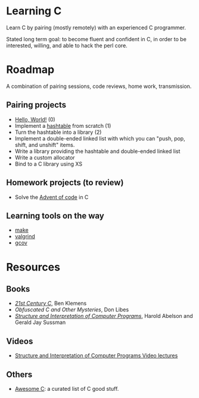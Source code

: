 # Learning C

Learn C by pairing (mostly remotely) with an experienced C programmer.

Stated long term goal: to become fluent and confident in C, in order to
be interested, willing, and able to hack the perl core.

# Roadmap

A combination of pairing sessions, code reviews, home work, transmission.

## Pairing projects

* [Hello, World!](00-hello/) (0)
* Implement a [hashtable](01-hashtable/) from scratch (1)
* Turn the hashtable into a library (2)
* Implement a double-ended linked list with which you can "push, pop,
  shift, and unshift" items.
* Write a library providing the hashtable and double-ended linked list
* Write a custom allocator
* Bind to a C library using XS

## Homework projects (to review)

* Solve the [Advent of code](https://adventofcode.com/) in C

## Learning tools on the way

* [make](https://www.gnu.org/software/make/manual/make.html)
* [valgrind](http://valgrind.org/docs/manual/manual.html)
* [gcov](https://gcc.gnu.org/onlinedocs/gcc/Gcov.html)

# Resources

## Books

* *[21st Century C](https://learning.oreilly.com/library/view/21st-century-c/9781491904428/)*, Ben Klemens
* *Obfuscated C and Other Mysteries*, Don Libes
* *[Structure and Interpretation of Computer Programs](https://mitpress.mit.edu/sites/default/files/sicp/index.html)*, Harold Abelson and Gerald Jay Sussman

## Videos

* [Structure and Interpretation of Computer Programs Video lectures](https://ocw.mit.edu/courses/electrical-engineering-and-computer-science/6-001-structure-and-interpretation-of-computer-programs-spring-2005/video-lectures/)

## Others

* [Awesome C](https://github.com/kozross/awesome-c): a curated list of C good stuff.
